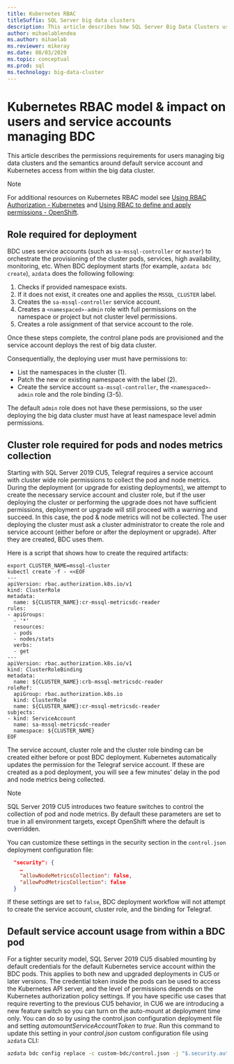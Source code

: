```yaml
---
title: Kubernetes RBAC
titleSuffix: SQL Server big data clusters
description: This article describes how SQL Server Big Data Clusters uses RBAC with Kubernetes.
author: mihaelablendea 
ms.author: mihaelab
ms.reviewer: mikeray
ms.date: 08/03/2020
ms.topic: conceptual
ms.prod: sql
ms.technology: big-data-cluster
---
```


# Kubernetes RBAC model & impact on users and service accounts managing BDC

This article describes the permissions requirements for users managing big data clusters and the semantics around default service account and Kubernetes access from within the big data cluster.

> [!NOTE]
> For additional resources on Kubernetes RBAC model see [Using RBAC Authorization - Kubernetes](https://kubernetes.io/docs/reference/access-authn-authz/rbac/) and [Using RBAC to define and apply permissions - OpenShift](https://docs.openshift.com/container-platform/4.4/authentication/using-rbac.html).

## Role required for deployment

BDC uses service accounts (such as `sa-mssql-controller` or `master`) to orchestrate the provisioning of the cluster pods, services, high availability, monitoring, etc. When BDC deployment starts (for example, `azdata bdc create`), `azdata` does the following following:

1. Checks if provided namespace exists.
2. If it does not exist, it creates one and applies the `MSSQL_CLUSTER` label.
3. Creates the `sa-mssql-controller` service account.
4. Creates a `<namespaced>-admin` role with full permissions on the namespace or project but not cluster level permissions.
5. Creates a role assignment of that service account to the role.

Once these steps complete, the control plane pods are provisioned and the service account deploys the rest of big data cluster.  

Consequentially, the deploying user must have permissions to:

- List the namespaces in the cluster (1).
- Patch the new or existing namespace with the label (2).
- Create the service account `sa-mssql-controller`, the `<namespaced>-admin` role and the role binding (3-5).

The default `admin` role does not have these permissions, so the user deploying the big data cluster must have at least namespace level admin permissions.

## Cluster role required for pods and nodes metrics collection

Starting with SQL Server 2019 CU5, Telegraf requires a service account with cluster wide role permissions to collect the pod and node metrics. During the deployment (or upgrade for existing deployments), we attempt to create the necessary service account and cluster role, but if the user deploying the cluster or performing the upgrade does not have sufficient permissions, deployment or upgrade will still proceed with a warning and succeed. In this case, the pod & node metrics will not be collected. The user deploying the cluster must ask a cluster administrator to create the role and service account (either before or after the deployment or upgrade). After they are created, BDC uses them. 

Here is a script that shows how to create the required artifacts:
​
```console
export CLUSTER_NAME=mssql-cluster
kubectl create -f - <<EOF
---
apiVersion: rbac.authorization.k8s.io/v1
kind: ClusterRole
metadata:
  name: ${CLUSTER_NAME}:cr-mssql-metricsdc-reader
rules:
- apiGroups:
  - '*'
  resources:
  - pods
  - nodes/stats
  verbs:
  - get
---
apiVersion: rbac.authorization.k8s.io/v1
kind: ClusterRoleBinding
metadata:
  name: ${CLUSTER_NAME}:crb-mssql-metricsdc-reader
roleRef:
  apiGroup: rbac.authorization.k8s.io
  kind: ClusterRole
  name: ${CLUSTER_NAME}:cr-mssql-metricsdc-reader
subjects:
- kind: ServiceAccount
  name: sa-mssql-metricsdc-reader
  namespace: ${CLUSTER_NAME}
EOF
```

The service account, cluster role and the cluster role binding can be created either before or post BDC deployment. Kubernetes automatically updates the permission for the Telegraf service account. If these are created as a pod deployment, you will see a few minutes' delay in the pod and node metrics being collected.

> [!NOTE]
> SQL Server 2019 CU5 introduces two feature switches to control the collection of pod and node metrics. By default these parameters are set to true in all environment targets, except OpenShift where the default is overridden. 

You can customize these settings in the security section in the `control.json` deployment configuration file:

```json
  "security": {
    …
    "allowNodeMetricsCollection": false,
    "allowPodMetricsCollection": false
  }
```

If these settings are set to `false`, BDC deployment workflow will not attempt to create the service account, cluster role, and the binding for Telegraf.

## Default service account usage from within a BDC pod

For a tighter security model, SQL Server 2019 CU5 disabled mounting by default credentials for the default Kubernetes service account within the BDC pods. This applies to both new and upgraded deployments in CU5 or later versions.
The credential token inside the pods can be used to access the Kubernetes API server, and the level of permissions depends on the Kubernetes authorization policy settings. If you have specific use cases that require reverting to the previous CU5 behavior, in CU6 we are introducing a new feature switch so you can turn on the auto-mount at deployment time only. You can do so by using the control.json configuration deployment file and setting *automountServiceAccountToken* to *true*. Run this command to update this setting in your *control.json* custom configuration file using `azdata` CLI: 

``` bash
azdata bdc config replace -c custom-bdc/control.json -j "$.security.automountServiceAccountToken=true"
```
